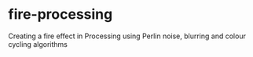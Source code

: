 # fire-processing
Creating a fire effect in Processing using Perlin noise, blurring and colour cycling algorithms
